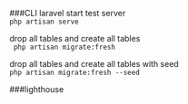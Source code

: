###CLI laravel
start test server   
``` php artisan serve ```   

drop all tables and create all tables   
``` php artisan migrate:fresh```

drop all tables and create all tables with seed         
```php artisan migrate:fresh --seed```

###lighthouse
